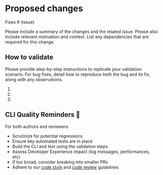 # Proposed changes

Fixes # (issue)

Please include a summary of the changes and the related issue. Please also include relevant motivation and context. List any dependencies that are required for this change.

## How to validate

Please provide step-by-step instructions to replicate your validation scenario. For bug fixes, detail how to reproduce both the bug and its fix, along with any observations.

1. 
1. 
1. 

## CLI Quality Reminders 🔧

For both authors and reviewers:

- Scrutinize for potential regressions
- Ensure key automated tests are in place
- Build the CLI and test using the validation steps
- Assess Developer Experience impact (log messages, performances, etc)
- If too broad, consider breaking into smaller PRs
- Adhere to our [code style](https://github.com/okteto/okteto/blob/master/docs/code-style.md) and [code review](https://github.com/okteto/okteto/blob/master/docs/code-review.md) guidelines

<!-- Remove comment when okteto/okteto is out of wait list for Copilot for Pull Requests 
----

<details>
<summary>🧪 Copilot generated PR description</summary>

copilot:all

</details>
-->
